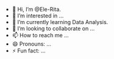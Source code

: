 - 👋 Hi, I’m @Ele-Rita.
- 👀 I’m interested in ...
- 🌱 I’m currently learning Data Analysis.
- 💞️ I’m looking to collaborate on ...
- 📫 How to reach me ...
- 😄 Pronouns: ...
- ⚡ Fun fact: ...

<!---
Ele-Rita/Ele-Rita is a ✨ special ✨ repository because its `README.md` (this file) appears on your GitHub profile.
You can click the Preview link to take a look at your changes.
--->
